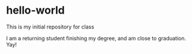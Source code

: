 # hello-world
This is my initial repository for class

I am a returning student finishing my degree, and am close to graduation. Yay!
